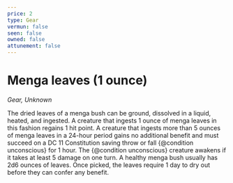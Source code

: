 ```yaml
---
price: 2
type: Gear
vermun: false
seen: false
owned: false
attunement: false
---
```

# Menga leaves (1 ounce)

*Gear, Unknown*

The dried leaves of a menga bush can be ground, dissolved in a liquid, heated, and ingested. A creature that ingests 1 ounce of menga leaves in this fashion regains 1 hit point. A creature that ingests more than 5 ounces of menga leaves in a 24-hour period gains no additional benefit and must succeed on a DC 11 Constitution saving throw or fall {@condition unconscious} for 1 hour. The {@condition unconscious} creature awakens if it takes at least 5 damage on one turn. A healthy menga bush usually has 2d6 ounces of leaves. Once picked, the leaves require 1 day to dry out before they can confer any benefit.